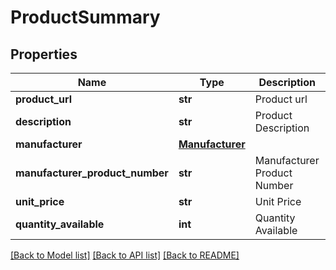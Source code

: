 # ProductSummary

## Properties
Name | Type | Description | Notes
------------ | ------------- | ------------- | -------------
**product_url** | **str** | Product url | [optional] 
**description** | **str** | Product Description | [optional] 
**manufacturer** | [**Manufacturer**](Manufacturer.md) |  | [optional] 
**manufacturer_product_number** | **str** | Manufacturer Product Number | [optional] 
**unit_price** | **str** | Unit Price | [optional] 
**quantity_available** | **int** | Quantity Available | [optional] 

[[Back to Model list]](../README.md#documentation-for-models) [[Back to API list]](../README.md#documentation-for-api-endpoints) [[Back to README]](../README.md)


